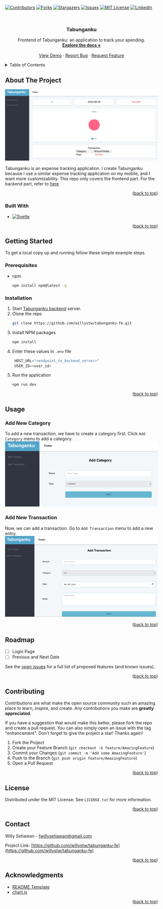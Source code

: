 <!-- Improved compatibility of back to top link: See: https://github.com/othneildrew/Best-README-Template/pull/73 -->
<a name="readme-top"></a>
<!--
*** Thanks for checking out the Best-README-Template. If you have a suggestion
*** that would make this better, please fork the repo and create a pull request
*** or simply open an issue with the tag "enhancement".
*** Don't forget to give the project a star!
*** Thanks again! Now go create something AMAZING! :D
-->



<!-- PROJECT SHIELDS -->
<!--
*** I'm using markdown "reference style" links for readability.
*** Reference links are enclosed in brackets [ ] instead of parentheses ( ).
*** See the bottom of this document for the declaration of the reference variables
*** for contributors-url, forks-url, etc. This is an optional, concise syntax you may use.
*** https://www.markdownguide.org/basic-syntax/#reference-style-links
-->
[![Contributors][contributors-shield]][contributors-url]
[![Forks][forks-shield]][forks-url]
[![Stargazers][stars-shield]][stars-url]
[![Issues][issues-shield]][issues-url]
[![MIT License][license-shield]][license-url]
[![LinkedIn][linkedin-shield]][linkedin-url]



<!-- PROJECT LOGO -->
<br />
<div align="center">

<h3 align="center">Tabunganku</h3>

  <p align="center">
    Frontend of Tabunganku: an application to track your spending.
    <br />
    <a href="https://github.com/willystw/tabunganku-fe"><strong>Explore the docs »</strong></a>
    <br />
    <br />
    <a href="https://github.com/willystw/tabunganku-fe">View Demo</a>
    ·
    <a href="https://github.com/willystw/tabunganku-fe/issues">Report Bug</a>
    ·
    <a href="https://github.com/willystw/tabunganku-fe/issues">Request Feature</a>
  </p>
</div>



<!-- TABLE OF CONTENTS -->
<details>
  <summary>Table of Contents</summary>
  <ol>
    <li>
      <a href="#about-the-project">About The Project</a>
      <ul>
        <li><a href="#built-with">Built With</a></li>
      </ul>
    </li>
    <li>
      <a href="#getting-started">Getting Started</a>
      <ul>
        <li><a href="#prerequisites">Prerequisites</a></li>
        <li><a href="#installation">Installation</a></li>
      </ul>
    </li>
    <li><a href="#usage">Usage</a></li>
    <li><a href="#roadmap">Roadmap</a></li>
    <li><a href="#contributing">Contributing</a></li>
    <li><a href="#license">License</a></li>
    <li><a href="#contact">Contact</a></li>
    <li><a href="#acknowledgments">Acknowledgments</a></li>
  </ol>
</details>



<!-- ABOUT THE PROJECT -->
## About The Project

[![Tabunganku Screen Shot][product-screenshot]](https://example.com)

Tabunganku is an expense tracking application. I create Tabunganku because I use a similar expense tracking application on my mobile, and I want more customizability. This repo only covers the frontend part. For the backend part, refer to [here][tabunganku-backend]

<p align="right">(<a href="#readme-top">back to top</a>)</p>



### Built With

* [![Svelte][Svelte.dev]][Svelte-url]

<p align="right">(<a href="#readme-top">back to top</a>)</p>



<!-- GETTING STARTED -->
## Getting Started

To get a local copy up and running follow these simple example steps.

### Prerequisites

* npm
  ```sh
  npm install npm@latest -g
  ```

### Installation
1. Start [Tabunganku backend][tabunganku-backend] server.
2. Clone the repo
   ```sh
   git clone https://github.com/willystw/tabunganku-fe.git
   ```
3. Install NPM packages
   ```sh
   npm install
   ```
4. Enter these values in `.env` file
   ```js
    HOST_URL="<endpoint_to_backend_server>"
    USER_ID=<user_id>
   ```
5. Run the application
   ```sh
   npm run dev
   ```

<p align="right">(<a href="#readme-top">back to top</a>)</p>


<!-- USAGE EXAMPLES -->
## Usage

### Add New Category
To add a new transaction, we have to create a category first. Click `Add Category` menu to add a category.
![Add Category Page][add-category-screenshot]

### Add New Transaction
Now, we can add a transaction. Go to `Add Transaction` menu to add a new entry.
![Add Transaction Page][add-transaction-screenshot]

<p align="right">(<a href="#readme-top">back to top</a>)</p>

<!-- ROADMAP -->
## Roadmap

- [ ] Login Page
- [ ] Previous and Next Date

See the [open issues](https://github.com/willystw/tabunganku-fe/issues) for a full list of proposed features (and known issues).

<p align="right">(<a href="#readme-top">back to top</a>)</p>



<!-- CONTRIBUTING -->
## Contributing

Contributions are what make the open source community such an amazing place to learn, inspire, and create. Any contributions you make are **greatly appreciated**.

If you have a suggestion that would make this better, please fork the repo and create a pull request. You can also simply open an issue with the tag "enhancement".
Don't forget to give the project a star! Thanks again!

1. Fork the Project
2. Create your Feature Branch (`git checkout -b feature/AmazingFeature`)
3. Commit your Changes (`git commit -m 'Add some AmazingFeature'`)
4. Push to the Branch (`git push origin feature/AmazingFeature`)
5. Open a Pull Request

<p align="right">(<a href="#readme-top">back to top</a>)</p>



<!-- LICENSE -->
## License

Distributed under the MIT License. See `LICENSE.txt` for more information.

<p align="right">(<a href="#readme-top">back to top</a>)</p>



<!-- CONTACT -->
## Contact

Willy Setiawan - fwillysetiawan@gmail.com

Project Link: [https://github.com/willystw/tabunganku-fe](https://github.com/willystw/tabunganku-fe)

<p align="right">(<a href="#readme-top">back to top</a>)</p>



<!-- ACKNOWLEDGMENTS -->
## Acknowledgments

* [README Template](https://github.com/othneildrew/Best-README-Template)
* [chart.js](https://www.chartjs.org/)

<p align="right">(<a href="#readme-top">back to top</a>)</p>



<!-- MARKDOWN LINKS & IMAGES -->
<!-- https://www.markdownguide.org/basic-syntax/#reference-style-links -->
[contributors-shield]: https://img.shields.io/github/contributors/willystw/tabunganku-fe.svg?style=for-the-badge
[contributors-url]: https://github.com/willystw/tabunganku-fe/graphs/contributors
[forks-shield]: https://img.shields.io/github/forks/willystw/tabunganku-fe.svg?style=for-the-badge
[forks-url]: https://github.com/willystw/tabunganku-fe/network/members
[stars-shield]: https://img.shields.io/github/stars/willystw/tabunganku-fe.svg?style=for-the-badge
[stars-url]: https://github.com/willystw/tabunganku-fe/stargazers
[issues-shield]: https://img.shields.io/github/issues/willystw/tabunganku-fe.svg?style=for-the-badge
[issues-url]: https://github.com/willystw/tabunganku-fe/issues
[license-shield]: https://img.shields.io/github/license/willystw/tabunganku-fe.svg?style=for-the-badge
[license-url]: https://github.com/willystw/tabunganku-fe/blob/master/LICENSE.txt
[linkedin-shield]: https://img.shields.io/badge/-LinkedIn-black.svg?style=for-the-badge&logo=linkedin&colorB=555
[linkedin-url]: https://linkedin.com/in/willy-s-0147561a6
[product-screenshot]: docs/images/screenshot.png
[add-category-screenshot]: docs/images/add_category.png
[add-transaction-screenshot]: docs/images/add_transaction.png
[Next.js]: https://img.shields.io/badge/next.js-000000?style=for-the-badge&logo=nextdotjs&logoColor=white
[Next-url]: https://nextjs.org/
[React.js]: https://img.shields.io/badge/React-20232A?style=for-the-badge&logo=react&logoColor=61DAFB
[React-url]: https://reactjs.org/
[Vue.js]: https://img.shields.io/badge/Vue.js-35495E?style=for-the-badge&logo=vuedotjs&logoColor=4FC08D
[Vue-url]: https://vuejs.org/
[Angular.io]: https://img.shields.io/badge/Angular-DD0031?style=for-the-badge&logo=angular&logoColor=white
[Angular-url]: https://angular.io/
[Svelte.dev]: https://img.shields.io/badge/Svelte-4A4A55?style=for-the-badge&logo=svelte&logoColor=FF3E00
[Svelte-url]: https://svelte.dev/
[Laravel.com]: https://img.shields.io/badge/Laravel-FF2D20?style=for-the-badge&logo=laravel&logoColor=white
[Laravel-url]: https://laravel.com
[Bootstrap.com]: https://img.shields.io/badge/Bootstrap-563D7C?style=for-the-badge&logo=bootstrap&logoColor=white
[Bootstrap-url]: https://getbootstrap.com
[JQuery.com]: https://img.shields.io/badge/jQuery-0769AD?style=for-the-badge&logo=jquery&logoColor=white
[JQuery-url]: https://jquery.com 
[tabunganku-backend]: https://github.com/willystw/tabunganku
